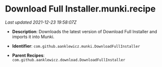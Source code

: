 # Download Full Installer.munki.recipe

_Last updated 2021-12-23 19:58:07Z_

- **Description**: Downloads the latest version of Download Full Installer and imports it into Munki.

- **Identifier**: `com.github.aanklewicz.munki.DownloadFullInstaller`

- **Parent Recipes**: `com.github.aanklewicz.download.DownloadFullInstaller`